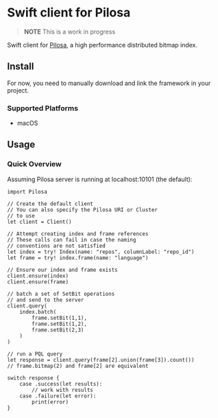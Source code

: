 
# Swift client for Pilosa

> **NOTE** This is a work in progress

Swift client for [Pilosa](http://www.pilosa.com), a high performance distributed bitmap index.

## Install
For now, you need to manually download and link the framework in your project.

### Supported Platforms
- macOS

## Usage

### Quick Overview
Assuming Pilosa server is running at localhost:10101 (the default):

```
import Pilosa

// Create the default client
// You can also specify the Pilosa URI or Cluster
// to use
let client = Client()

// Attempt creating index and frame references
// These calls can fail in case the naming 
// conventions are not satisfied
let index = try! Index(name: "repos", columnLabel: "repo_id")
let frame = try! index.frame(name: "language")

// Ensure our index and frame exists
client.ensure(index)
client.ensure(frame)

// batch a set of SetBit operations
// and send to the server
client.query(
	index.batch(
        frame.setBit(1,1),
        frame.setBit(1,2),
	    frame.setBit(2,3)
	)
)

// run a PQL query
let response = client.query(frame[2].union(frame[3]).count())
// frame.bitmap(2) and frame[2] are equivalent

switch response {
	case .success(let results):
		// work with results
	case .failure(let error): 
		print(error)
}

```
